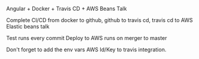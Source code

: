 Angular + Docker + Travis CD + AWS Beans Talk

Complete CI/CD from docker to github, github to travis cd, travis cd to AWS Elastic beans talk

Test runs every commit
Deploy to AWS runs on merger to master

Don't forget to add the env vars AWS Id/Key to travis integration.

